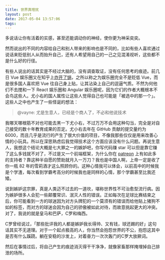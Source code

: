 ```yaml
---
title: 世界真喧扰
layout: post
date: 2017-05-04 13:57:06
tags:
---
```


多说话让你有活着的实感，甚至还能调动你的神经，使你更为神采奕奕。

然而说出的不同的内容给自己和别人带来的影响也是不同的，比如有些人喜欢通过说话来贬低别人从而抬升自己，还有人希望用自己的一己之见混淆视听，这些都不是什么好的行径。

有些人说出的话其实是不经过大脑的，没有调查取证，没有任何思考的痕迹。前几日 Vue 娱乐圈又在知乎上[炸开了锅](https://www.zhihu.com/question/59039141)，之所以称之为娱乐圈完全不是贬低 Vue，而是很多国人喜欢把 Vue 往自己身上贴，让其沾染上自己的逗逼气质。不然为何他们不去搅和一下 React 娱乐圈和 Angular 娱乐圈呢，因为它们的作者大概根本不会鸟这些人。尤小右的国人属性让这些人觉得自己也可能是「被选中的那一个」。这些人之中也产生了一些怪诞的想法：

> @vayne: 尤是生意人，已经是个商人了，不必和他说技术

我哪天哪根筋不对也可能去黑一下尤小右，不过万万不会用这种勾当，完全是对自己接受的数十年教育成果的否定。尤小右去年在 GitHub 贡献的提交量约为 6000，而且几乎是流行的产生了很大价值的项目，不像我那些仅仅是用来改善心情的小玩具。所以在深思熟虑后我觉得技术这个方面应该没有什么问题。再说生意人，我想这个结论大概是七大罪之一的嫉妒吧，你写代码赚 star 可以但是靠它赚了这么多钱就不对了，不过是又一个前端框架，为什么你在 [patreon](https://www.patreon.com/evanyou) 上有如此多的支持者？靠这种半自愿的赞助就月入一万刀？我也是中国人啊，上帝一定是收了你一瓶 82 年的雪莉酒才这么照顾你的。这种心情我可以体会，以前高中的时候我是个学渣，每次看到学霸考高分的时候我也是同样的心情，那个学霸甚至比我还矮。

说到嫉妒这宗罪，真是人类迈不过去的一道坎，堪称世界性不可治愈型流行病。因为嫉妒很多人会犯一些颠覆常识、泯灭人性的错误。正如每次在足球比赛结束之后，你可能看到一方的球迷因为对方头牌犯的一个莫须有的错误而给他贴上猪狗不如的标签，而对方的球迷会因为自己的骄傲被如此对待，而故意挑起更大的冲突。对了，我说的就是皇马和巴萨，C罗和梅西。

C罗曾经说过，「那些批评我的人都是嫉妒我长得帅、又有钱，球还踢的好」这句话其实不无道理。对于一个起点极高的人，你当然会抱怨世界的不公，抱怨这其中是否有什么蹊跷。躺在安稳的沙发上，对着奋力一次次轰门的C罗大放厥词。

然后在事情过后，将自己产生的痕迹消灭得干干净净，就像家畜那样掩埋掉自己排泄的场所。